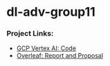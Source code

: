 # dl-adv-group11

### Project Links:
- [GCP Vertex AI: Code](https://console.cloud.google.com/vertex-ai/workbench/instances?project=dladvgroup11)
- [Overleaf: Report and Proposal](https://www.overleaf.com/8348522569zxtsgdgjyjhj#0e6ece)
